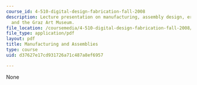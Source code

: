 ```yaml
---
course_id: 4-510-digital-design-fabrication-fall-2008
description: Lecture presentation on manufacturing, assembly design, errors in fabrication,
  and the Graz Art Museum.
file_location: /coursemedia/4-510-digital-design-fabrication-fall-2008/d37627e17cd931726a71c487a8ef6957_lec4_1.pdf
file_type: application/pdf
layout: pdf
title: Manufacturing and Assemblies
type: course
uid: d37627e17cd931726a71c487a8ef6957

---
```

None
